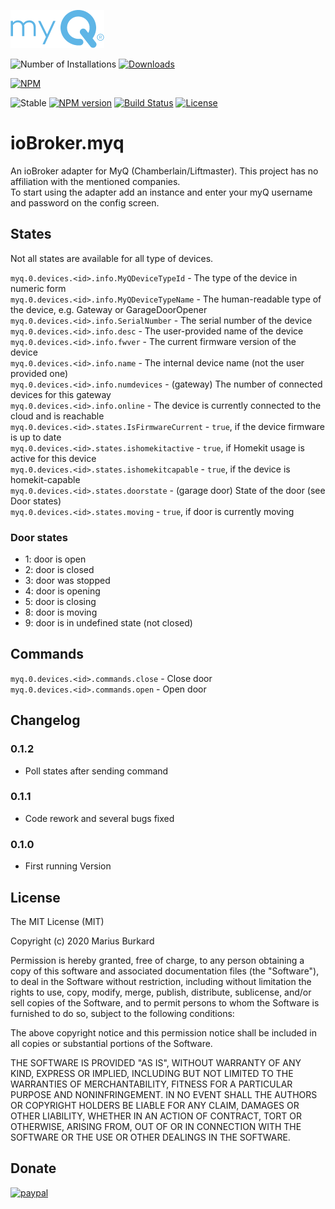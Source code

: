 ![Logo](admin/myq.png)

![Number of Installations](http://iobroker.live/badges/myq-installed.svg) [![Downloads](https://img.shields.io/npm/dm/iobroker.myq.svg)](https://www.npmjs.com/package/iobroker.myq)

[![NPM](https://nodei.co/npm/iobroker.myq.png?downloads=true)](https://nodei.co/npm/iobroker.myq/)

![Stable](http://iobroker.live/badges/myq-stable.svg)
[![NPM version](https://img.shields.io/npm/v/iobroker.myq.svg)](https://www.npmjs.com/package/iobroker.myq)
[![Build Status](https://travis-ci.org/StrathCole/ioBroker.myq.svg?branch=master)](https://travis-ci.org/StrathCole/ioBroker.myq)
[![License](https://img.shields.io/badge/license-MIT-blue.svg?style=flat)](https://github.com/StrathCole/iobroker.myq/blob/master/LICENSE)

# ioBroker.myq

An ioBroker adapter for MyQ (Chamberlain/Liftmaster). This project has no affiliation with the mentioned companies.  
To start using the adapter add an instance and enter your myQ username and password on the config screen.

## States

Not all states are available for all type of devices.

`myq.0.devices.<id>.info.MyQDeviceTypeId` - The type of the device in numeric form  
`myq.0.devices.<id>.info.MyQDeviceTypeName` - The human-readable type of the device, e.g. Gateway or GarageDoorOpener  
`myq.0.devices.<id>.info.SerialNumber` - The serial number of the device  
`myq.0.devices.<id>.info.desc` - The user-provided name of the device  
`myq.0.devices.<id>.info.fwver` - The current firmware version of the device  
`myq.0.devices.<id>.info.name` - The internal device name (not the user provided one)  
`myq.0.devices.<id>.info.numdevices` - (gateway) The number of connected devices for this gateway  
`myq.0.devices.<id>.info.online` - The device is currently connected to the cloud and is reachable  
`myq.0.devices.<id>.states.IsFirmwareCurrent` - `true`, if the device firmware is up to date  
`myq.0.devices.<id>.states.ishomekitactive` - `true`, if Homekit usage is active for this device  
`myq.0.devices.<id>.states.ishomekitcapable` - `true`, if the device is homekit-capable  
`myq.0.devices.<id>.states.doorstate` - (garage door) State of the door (see Door states)  
`myq.0.devices.<id>.states.moving` - `true`, if door is currently moving  

### Door states
 - 1: door is open
 - 2: door is closed
 - 3: door was stopped
 - 4: door is opening
 - 5: door is closing
 - 8: door is moving
 - 9: door is in undefined state (not closed)

## Commands

`myq.0.devices.<id>.commands.close` - Close door  
`myq.0.devices.<id>.commands.open` - Open door


## Changelog

### 0.1.2

-  Poll states after sending command

### 0.1.1

-  Code rework and several bugs fixed

### 0.1.0

-   First running Version

## License

The MIT License (MIT)

Copyright (c) 2020 Marius Burkard

Permission is hereby granted, free of charge, to any person obtaining a copy
of this software and associated documentation files (the "Software"), to deal
in the Software without restriction, including without limitation the rights
to use, copy, modify, merge, publish, distribute, sublicense, and/or sell
copies of the Software, and to permit persons to whom the Software is
furnished to do so, subject to the following conditions:

The above copyright notice and this permission notice shall be included in
all copies or substantial portions of the Software.

THE SOFTWARE IS PROVIDED "AS IS", WITHOUT WARRANTY OF ANY KIND, EXPRESS OR
IMPLIED, INCLUDING BUT NOT LIMITED TO THE WARRANTIES OF MERCHANTABILITY,
FITNESS FOR A PARTICULAR PURPOSE AND NONINFRINGEMENT. IN NO EVENT SHALL THE
AUTHORS OR COPYRIGHT HOLDERS BE LIABLE FOR ANY CLAIM, DAMAGES OR OTHER
LIABILITY, WHETHER IN AN ACTION OF CONTRACT, TORT OR OTHERWISE, ARISING FROM,
OUT OF OR IN CONNECTION WITH THE SOFTWARE OR THE USE OR OTHER DEALINGS IN
THE SOFTWARE.


## Donate
[![paypal](https://www.paypalobjects.com/en_US/i/btn/btn_donateCC_LG.gif)](https://www.paypal.com/cgi-bin/webscr?cmd=_s-xclick&hosted_button_id=SFLJ8HCW9T698&source=url)
